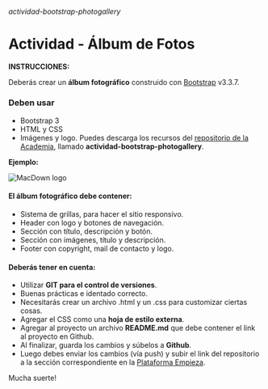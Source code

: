 ###### actividad-bootstrap-photogallery

# Actividad - Álbum de Fotos

**INSTRUCCIONES:**

Deberás crear un **álbum fotográfico** construido con [Bootstrap](http://getbootstrap.com/docs/3.3/) v3.3.7.

### Deben usar

- Bootstrap 3
- HTML y CSS
- Imágenes y logo. Puedes descarga los recursos del [repositorio de la Academia](https://github.com/DesafioLatam), llamado **actividad-bootstrap-photogallery**.

**Ejemplo:**

![MacDown logo](assets/images/sample.png)

#### El álbum fotográfico debe contener:

- Sistema de grillas, para hacer el sitio responsivo.
- Header con logo y botones de navegación.
- Sección con título, descripción y botón.
- Sección con imágenes, título y descripción.
- Footer con copyright, mail de contacto y logo.

#### Deberás tener en cuenta:
- Utilizar **GIT para el control de versiones**.
- Buenas prácticas e identado correcto.
- Necesitarás crear un archivo .html y un .css para customizar ciertas cosas.
- Agregar el CSS como una **hoja de estilo externa**.
- Agregar al proyecto un archivo **README.md** que debe contener el link al proyecto en Github.
- Al finalizar, guarda los cambios y súbelos a **Github**.
- Luego debes enviar los cambios (vía push) y subir el link del repositorio a la sección correspondiente en la [Plataforma Empieza](https://empieza.desafiolatam.com "Desafío Latam").

Mucha suerte!